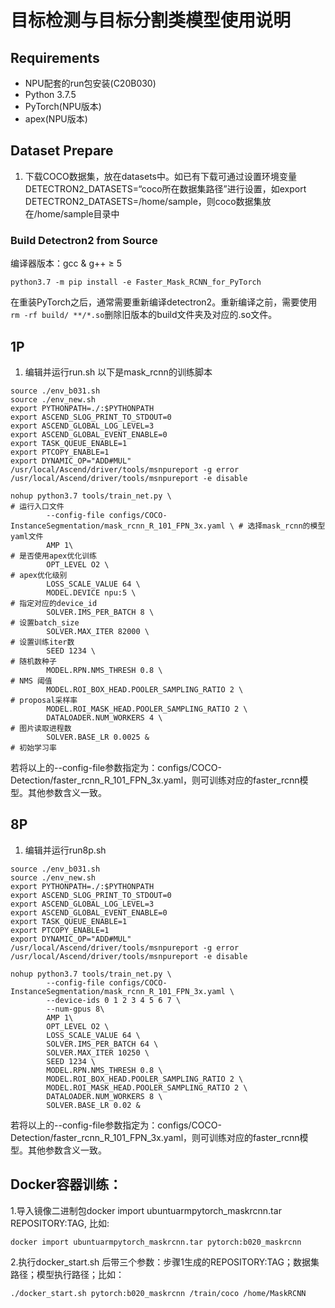 # 目标检测与目标分割类模型使用说明

## Requirements
* NPU配套的run包安装(C20B030)
* Python 3.7.5
* PyTorch(NPU版本)
* apex(NPU版本)


## Dataset Prepare
1. 下载COCO数据集，放在datasets中。如已有下载可通过设置环境变量DETECTRON2_DATASETS=“coco所在数据集路径”进行设置，如export DETECTRON2_DATASETS=/home/sample，则coco数据集放在/home/sample目录中

### Build Detectron2 from Source

编译器版本：gcc & g++ ≥ 5
```
python3.7 -m pip install -e Faster_Mask_RCNN_for_PyTorch

```
在重装PyTorch之后，通常需要重新编译detectron2。重新编译之前，需要使用`rm -rf build/ **/*.so`删除旧版本的build文件夹及对应的.so文件。

## 1P
1. 编辑并运行run.sh
以下是mask_rcnn的训练脚本
```
source ./env_b031.sh
source ./env_new.sh
export PYTHONPATH=./:$PYTHONPATH
export ASCEND_SLOG_PRINT_TO_STDOUT=0
export ASCEND_GLOBAL_LOG_LEVEL=3
export ASCEND_GLOBAL_EVENT_ENABLE=0
export TASK_QUEUE_ENABLE=1
export PTCOPY_ENABLE=1
export DYNAMIC_OP="ADD#MUL"
/usr/local/Ascend/driver/tools/msnpureport -g error
/usr/local/Ascend/driver/tools/msnpureport -e disable

nohup python3.7 tools/train_net.py \                                                  # 运行入口文件
        --config-file configs/COCO-InstanceSegmentation/mask_rcnn_R_101_FPN_3x.yaml \ # 选择mask_rcnn的模型yaml文件
        AMP 1\                                                                        # 是否使用apex优化训练
        OPT_LEVEL O2 \                                                                # apex优化级别
        LOSS_SCALE_VALUE 64 \ 
        MODEL.DEVICE npu:5 \                                                          # 指定对应的device_id
        SOLVER.IMS_PER_BATCH 8 \                                                      # 设置batch_size
        SOLVER.MAX_ITER 82000 \                                                       # 设置训练iter数
        SEED 1234 \                                                                   # 随机数种子
        MODEL.RPN.NMS_THRESH 0.8 \                                                    # NMS 阈值
        MODEL.ROI_BOX_HEAD.POOLER_SAMPLING_RATIO 2 \                                  # proposal采样率
        MODEL.ROI_MASK_HEAD.POOLER_SAMPLING_RATIO 2 \
        DATALOADER.NUM_WORKERS 4 \                                                    # 图片读取进程数
        SOLVER.BASE_LR 0.0025 &                                                       # 初始学习率 

```
若将以上的--config-file参数指定为：configs/COCO-Detection/faster_rcnn_R_101_FPN_3x.yaml，则可训练对应的faster_rcnn模型。其他参数含义一致。

## 8P
1. 编辑并运行run8p.sh

```
source ./env_b031.sh
source ./env_new.sh
export PYTHONPATH=./:$PYTHONPATH
export ASCEND_SLOG_PRINT_TO_STDOUT=0
export ASCEND_GLOBAL_LOG_LEVEL=3
export ASCEND_GLOBAL_EVENT_ENABLE=0
export TASK_QUEUE_ENABLE=1
export PTCOPY_ENABLE=1
export DYNAMIC_OP="ADD#MUL"
/usr/local/Ascend/driver/tools/msnpureport -g error
/usr/local/Ascend/driver/tools/msnpureport -e disable

nohup python3.7 tools/train_net.py \
        --config-file configs/COCO-InstanceSegmentation/mask_rcnn_R_101_FPN_3x.yaml \
        --device-ids 0 1 2 3 4 5 6 7 \
        --num-gpus 8\
        AMP 1\
        OPT_LEVEL O2 \
        LOSS_SCALE_VALUE 64 \
        SOLVER.IMS_PER_BATCH 64 \
        SOLVER.MAX_ITER 10250 \
        SEED 1234 \
        MODEL.RPN.NMS_THRESH 0.8 \
        MODEL.ROI_BOX_HEAD.POOLER_SAMPLING_RATIO 2 \
        MODEL.ROI_MASK_HEAD.POOLER_SAMPLING_RATIO 2 \
        DATALOADER.NUM_WORKERS 8 \
        SOLVER.BASE_LR 0.02 &

```
若将以上的--config-file参数指定为：configs/COCO-Detection/faster_rcnn_R_101_FPN_3x.yaml，则可训练对应的faster_rcnn模型。其他参数含义一致。

## Docker容器训练：

1.导入镜像二进制包docker import ubuntuarmpytorch_maskrcnn.tar REPOSITORY:TAG, 比如:

    docker import ubuntuarmpytorch_maskrcnn.tar pytorch:b020_maskrcnn
2.执行docker_start.sh 后带三个参数：步骤1生成的REPOSITORY:TAG；数据集路径；模型执行路径；比如：

    ./docker_start.sh pytorch:b020_maskrcnn /train/coco /home/MaskRCNN

